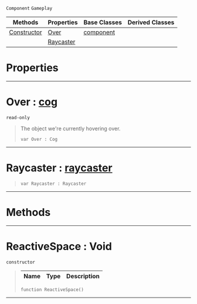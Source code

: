  `Component` `Gameplay`



|Methods|Properties|Base Classes|Derived Classes|
|---|---|---|---|
|[ Constructor](https://github.com/zeroengineteam/ZeroDocs/blob/master/code_reference/class_reference/reactivespace.markdown#reactivespace-void)|[ Over](https://github.com/zeroengineteam/ZeroDocs/blob/master/code_reference/class_reference/reactivespace.markdown#over-zero-engine-documen)|[component](https://github.com/zeroengineteam/ZeroDocs/blob/master/code_reference/class_reference/component.markdown)| |
| |[ Raycaster](https://github.com/zeroengineteam/ZeroDocs/blob/master/code_reference/class_reference/reactivespace.markdown#raycaster-zero-engine-do)| | |


 #  Properties


---  
 #  Over : [cog](https://github.com/zeroengineteam/ZeroDocs/blob/master/code_reference/class_reference/cog.markdown)

 `read-only`

> The object we're currently hovering over.
> ``` lang=cpp, name=Nada
> var Over : Cog


---  
 #  Raycaster : [raycaster](https://github.com/zeroengineteam/ZeroDocs/blob/master/code_reference/class_reference/raycaster.markdown)

> 
> ``` lang=cpp, name=Nada
> var Raycaster : Raycaster


---  
 #  Methods


---  
 #  ReactiveSpace : Void

 `constructor`

> 
> |Name|Type|Description|
> |---|---|---|
> ``` lang=cpp, name=Nada
> function ReactiveSpace()
> ``` 


---  
 

 